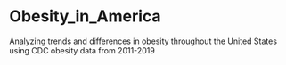 # Obesity_in_America
Analyzing trends and differences in obesity throughout the United States using CDC obesity data from 2011-2019
